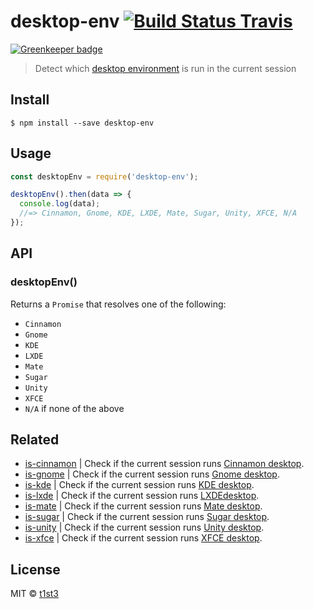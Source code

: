 # desktop-env [![Build Status Travis](https://travis-ci.org/t1st3/desktop-env.svg?branch=master)](https://travis-ci.org/t1st3/desktop-env)

[![Greenkeeper badge](https://badges.greenkeeper.io/t1st3/desktop-env.svg)](https://greenkeeper.io/)

> Detect which [desktop environment](https://en.wikipedia.org/wiki/Desktop_environment) is run in the current session 


## Install

```
$ npm install --save desktop-env
```


## Usage

```js
const desktopEnv = require('desktop-env');

desktopEnv().then(data => {
  console.log(data);
  //=> Cinnamon, Gnome, KDE, LXDE, Mate, Sugar, Unity, XFCE, N/A
});
```


## API

### desktopEnv()


Returns a `Promise` that resolves one of the following:

* `Cinnamon`
* `Gnome`
* `KDE`
* `LXDE`
* `Mate`
* `Sugar`
* `Unity`
* `XFCE`
* `N/A` if none of the above


## Related

* [is-cinnamon](https://github.com/t1st3/is-cinnamon) | Check if the current session runs [Cinnamon desktop](https://github.com/linuxmint/Cinnamon).
* [is-gnome](https://github.com/t1st3/is-gnome) | Check if the current session runs [Gnome desktop](https://www.gnome.org/).
* [is-kde](https://github.com/t1st3/is-kde) | Check if the current session runs [KDE desktop](https://www.kde.org/).
* [is-lxde](https://github.com/t1st3/is-lxde) | Check if the current session runs [LXDEdesktop](http://lxde.org/).
* [is-mate](https://github.com/t1st3/is-mate) | Check if the current session runs [Mate desktop](http://mate-desktop.com/).
* [is-sugar](https://github.com/t1st3/is-sugar) | Check if the current session runs [Sugar desktop](https://www.sugarlabs.org/).
* [is-unity](https://github.com/t1st3/is-unity) | Check if the current session runs [Unity desktop](https://unity.ubuntu.com/).
* [is-xfce](https://github.com/t1st3/is-xfce) | Check if the current session runs [XFCE desktop](https://www.xfce.org/).


## License

MIT © [t1st3](https://t1st3.com)
